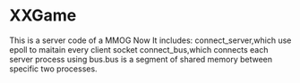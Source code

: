 XXGame
======
This is a server code of a MMOG
Now It includes: 
connect_server,which use epoll to maitain every client socket
connect_bus,which connects each server process using bus.bus is a segment of shared memory between specific two processes.

